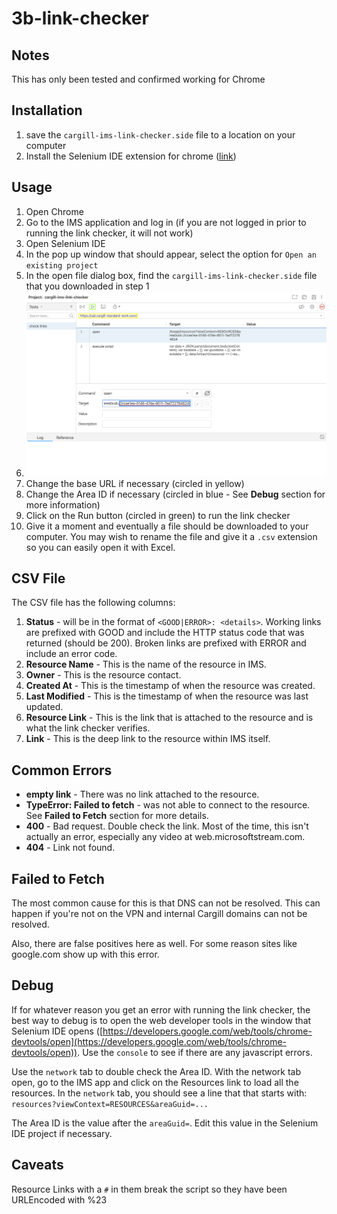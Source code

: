 # 3b-link-checker

## Notes
This has only been tested and confirmed working for Chrome

## Installation

 1. save the `cargill-ims-link-checker.side` file to a location on your computer
 2. Install the Selenium IDE extension for chrome ([link](https://chrome.google.com/webstore/detail/selenium-ide/mooikfkahbdckldjjndioackbalphokd?hl=en))

## Usage
 1. Open Chrome
 2. Go to the IMS application and log in (if you are not logged in prior to running the link checker, it will not work)
 3. Open Selenium IDE
 4. In the pop up window that should appear, select the option for `Open an existing project`
 5. In the open file dialog box, find the `cargill-ims-link-checker.side` file that you downloaded in step 1
 6. ![Selenium IDE should now look something like this:](images/selenium.png)
 7. Change the base URL if necessary (circled in yellow)
 8. Change the Area ID if necessary (circled in blue - See **Debug** section for more information)
 9. Click on the Run button (circled in green) to run the link checker
 10. Give it a moment and eventually a file should be downloaded to your computer.  You may wish to rename the file and give it a `.csv` extension so you can easily open it with Excel. 

## CSV File
The CSV file has the following columns:
 1. **Status** - will be in the format of `<GOOD|ERROR>: <details>`.  Working links are prefixed with GOOD and include the HTTP status code that was returned (should be 200).  Broken links are prefixed with ERROR and include an error code.
 2. **Resource Name** - This is the name of the resource in IMS.
 3. **Owner** - This is the resource contact.
 4. **Created At** - This is the timestamp of when the resource was created.
 5. **Last Modified** - This is the timestamp of when the resource was last updated.
 6. **Resource Link** - This is the link that is attached to the resource and is what the link checker verifies.
 7. **Link** - This is the deep link to the resource within IMS itself.

## Common Errors
 - **empty link** - There was no link attached to the resource.
 - **TypeError: Failed to fetch** - was not able to connect to the resource.  See **Failed to Fetch** section for more details.
 - **400** - Bad request.  Double check the link.  Most of the time, this isn't actually an error, especially any video at web.microsoftstream.com.
 - **404** - Link not found.

## Failed to Fetch
The most common cause for this is that DNS can not be resolved.  This can happen if you're not on the VPN and internal Cargill domains can not be resolved.

Also, there are false positives here as well.  For some reason sites like google.com show up with this error.

## Debug
If for whatever reason you get an error with running the link checker, the best way to debug is to open the web developer tools in the window that Selenium IDE opens ([https://developers.google.com/web/tools/chrome-devtools/open](https://developers.google.com/web/tools/chrome-devtools/open)). Use the `console` to see if there are any javascript errors. 

Use the `network` tab to double check the Area ID.  With the network tab open, go to the IMS app and click on the Resources link to load all the resources.  In the `network` tab, you should see a line that that starts with:
`resources?viewContext=RESOURCES&areaGuid=...`

The Area ID is the value after the `areaGuid=`.  Edit this value in the Selenium IDE project if necessary.

## Caveats
Resource Links with a `#` in them break the script so they have been URLEncoded with %23
